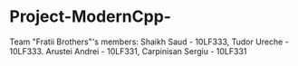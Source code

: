 # Project-ModernCpp-

Team "Fratii Brothers"'s members: Shaikh Saud - 10LF333, Tudor Ureche - 10LF333. Arustei Andrei - 10LF331, Carpinisan Sergiu - 10LF331
